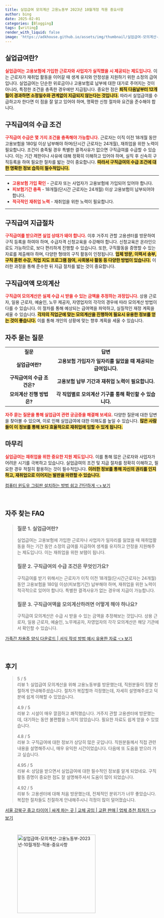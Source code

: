 ```yaml
---
title: 실업급여 모의계산 고용노동부 2023년 10월개정 적용 중요사항
author: bing
date: 2025-02-01
categories: [Blogging]
tags: [writing]
render_with_liquid: false
image: 'https://adkhouse.github.io/assets/img/thumbnail/실업급여-모의계산-고용노동부-2023년-10월개정-적용-중요사항.webp'
---
```



<h2 id='실업급여란'>실업급여란?</h2>

<p><b><span style="color: #ee2323;">실업급여는 고용보험에 가입한 근로자와 사업자가 실직했을 시 제공되는 제도입니다.</span></b> 이는 근로자가 재취업 활동을 이어갈 때 생계 유지와 안정성을 지원하기 위한 소정의 급여입니다. 실업급여는 단순한 위로금이나 고용보험료 납부에 대한 대가로 주어지는 것이 아니라, 특정한 조건을 충족한 경우에만 지급됩니다. 중요한 점은 <b><span style="background-color: #ffe066;">퇴직 다음날부터 12개월이 경과하면 소정일수와 관계없이 지급되지 않는다는 것입니다.</span></b> 따라서 실업급여를 수급하고자 한다면 이 점을 잘 알고 있어야 하며, 명확한 신청 절차와 요건을 준수해야 합니다.</p>

<h2 id='구직급여의 수급 조건'>구직급여의 수급 조건</h2>

<p><b><span style="color: #ee2323;">구직급여 수급은 몇 가지 조건을 충족해야 가능합니다.</span></b> 근로자는 이직 이전 18개월 동안 고용보험을 180일 이상 납부해야 하며(단시간 근로자는 24개월), 재취업을 위한 노력이 필요합니다. 조건이 충족될 경우 특별한 결격사유가 없으면 구직급여를 수급할 수 있습니다. 이는 기간 제한이나 사유에 대해 정확히 이해하고 있어야 하며, 실직 후 신속히 구직등록을 하여 필요한 절차를 밟는 것이 중요합니다. <b><span style="background-color: #ffe066;">따라서 구직급여의 수급 조건에 대한 명확한 정보 습득이 필수적입니다.</span></b></p>

<hr />

<ul>
    <li><b><span style="color: #ee2323;">고용보험 가입 확인</span></b> - 근로자 또는 사업자가 고용보험에 가입되어 있어야 합니다.</li>
    <li><b><span style="color: #ee2323;">피보험기간 충족</span></b> - 18개월(단시간 근로자는 24개월) 이상 고용보험이 납부되어야 합니다.</li>
    <li><b><span style="color: #ee2323;">적극적인 재취업 노력</span></b> - 재취업을 위한 노력이 필요합니다.</li>
</ul>

<hr />

<h2 id='구직급여 지급절차'>구직급여 지급절차</h2>

<p><b><span style="color: #ee2323;">구직급여를 받으려면 실업 상태가 돼야 합니다.</span></b> 이후 거주지 관할 고용센터를 방문하여 구직 등록을 하여야 하며, 수급자격 신청교육을 수강해야 합니다. 신청교육은 온라인으로도 가능하므로, 보다 편리하게 진행할 수 있습니다. 또한, 구직활동을 증명할 수 있는 자료를 제출해야 하며, 다양한 형태의 구직 활동이 인정됩니다. <b><span style="background-color: #ffe066;">업체 방문, 이력서 송부, 구직 훈련 수강, 직업 지도 프로그램 참여, 사회봉사 활동 등 다양한 방법이 있습니다.</span></b> 이러한 과정을 통해 준수한 뒤 지급 절차를 밟는 것이 중요합니다.</p>

<h2 id='구직급여액 모의계산'>구직급여액 모의계산</h2>

<p><b><span style="color: #ee2323;">구직급여 모의계산은 실제 수급 시 받을 수 있는 금액을 추정하는 과정입니다.</span></b> 상용 근로자, 일용 근로자, 예술인, 노무 제공자, 자영업자의 각각의 경우에 따라 모의계산 방법이 다를 수 있습니다. 이 절차를 통해 예상되는 급여액을 파악하고, 실질적인 재정 계획을 세울 수 있습니다. <b><span style="background-color: #ffe066;">각자의 직업군에 맞는 모의계산을 진행하여 필요시 유용한 정보를 얻는 것이 좋습니다.</span></b> 이를 통해 개인의 상황에 맞는 향후 계획을 세울 수 있습니다.</p>

<h2 id='자주 묻는 질문'>자주 묻는 질문</h2>

<table>
    <tr>
        <td style="text-align: center; height: 17px;"><b>질문</b></td>
        <td style="text-align: center; height: 17px;"><b>답변</b></td>
    </tr>
    <tr>
        <td style="text-align: center; height: 17px;"><b>실업급여란?</b></td>
        <td style="text-align: center; height: 17px;"><b>고용보험 가입자가 일자리를 잃었을 때 제공되는 급여입니다.</b></td>
    </tr>
    <tr>
        <td style="text-align: center; height: 17px;"><b>구직급여의 수급 조건은?</b></td>
        <td style="text-align: center; height: 17px;"><b>고용보험 납부 기간과 재취업 노력이 필요합니다.</b></td>
    </tr>
    <tr>
        <td style="text-align: center; height: 17px;"><b>모의계산 진행 방법은?</b></td>
        <td style="text-align: center; height: 17px;"><b>각 직업별로 모의계산 기구를 통해 확인할 수 있습니다.</b></td>
    </tr>
</table>

<p><b><span style="color: #ee2323;">자주 묻는 질문을 통해 실업급여 관련 궁금증을 해결해 보세요.</span></b> 다양한 질문에 대한 답변을 찾아볼 수 있으며, 이로 인해 실업급여에 대한 이해도를 높일 수 있습니다. <b><span style="background-color: #ffe066;">많은 사람들이 이 정보를 통해 보다 효율적으로 재취업에 임할 수 있게 됩니다.</span></b></p>

<h2 id='마무리'>마무리</h2>

<p><b><span style="color: #ee2323;">실업급여는 재취업을 위한 중요한 지원 제도입니다.</span></b> 이를 통해 많은 근로자와 사업자가 어려운 시기를 극복하고 있습니다. 실업급여의 조건 및 지급 절차를 정확히 이해하고, 필요한 경우 적절히 활용하는 것이 필수적입니다. <b><span style="background-color: #ffe066;">이러한 정보를 통해 자신의 권리를 인지하고, 재취업으로 이어지는 발판을 마련할 수 있습니다.</span></b></p>


<p><a class="click-button" title="컴퓨터 윈도우 그림판 설치하는 방법 쉽고 간단하게" href="https://adkhouse.github.io/posts/%EC%BB%B4%ED%93%A8%ED%84%B0-%EC%9C%88%EB%8F%84%EC%9A%B0-%EA%B7%B8%EB%A6%BC%ED%8C%90-%EC%84%A4%EC%B9%98%ED%95%98%EB%8A%94-%EB%B0%A9%EB%B2%95-%EC%89%BD%EA%B3%A0-%EA%B0%84%EB%8B%A8%ED%95%98%EA%B2%8C/" rel="dofollow">컴퓨터 윈도우 그림판 설치하는 방법 쉽고 간단하게 👈 보기</a></p><br>
<h2 id='자주_찾는_FAQ'>자주 찾는 FAQ</h2>
<div itemscope="" itemtype="https://schema.org/FAQPage"> 
<blockquote> 
<div itemscope="" itemprop="mainEntity" itemtype="https://schema.org/Question"> 
<h3 itemprop="name">질문 1. 실업급여란?</h3> 
<div itemscope="" itemprop="acceptedAnswer" itemtype="https://schema.org/Answer"> 
<span itemprop="text"> 
<p>실업급여는 고용보험에 가입한 근로자나 사업자가 일자리를 잃었을 때 재취업활동을 하는 기간 동안 소정의 급여를 지급하여 생계를 유지하고 안정을 지원해주는 제도입니다. 이는 재취업을 위한 보탬이 됩니다.</p> 
</span> 
</div> 
</div> 
<div itemscope="" itemprop="mainEntity" itemtype="https://schema.org/Question"> 
<h3 itemprop="name">질문 2. 구직급여의 수급 조건은 무엇인가요?</h3> 
<div itemscope="" itemprop="acceptedAnswer" itemtype="https://schema.org/Answer"> 
<span itemprop="text"> 
<p>구직급여를 받기 위해서는 근로자가 이직 이전 18개월(단시간근로자는 24개월) 동안 고용보험을 180일 이상(피보험기간) 납부해야 하며, 재취업을 위한 노력이 적극적으로 있어야 합니다. 특별한 결격사유가 없는 경우에 지급이 가능합니다.</p> 
</span> 
</div> 
</div> 
<div itemscope="" itemprop="mainEntity" itemtype="https://schema.org/Question"> 
<h3 itemprop="name">질문 3. 구직급여액을 모의계산하려면 어떻게 해야 하나요?</h3> 
<div itemscope="" itemprop="acceptedAnswer" itemtype="https://schema.org/Answer"> 
<span itemprop="text"> 
<p>구직급여 모의계산은 수급 시 받을 수 있는 금액을 추정해보는 것입니다. 상용 근로자, 일용 근로자, 예술인, 노무제공자, 자영업자의 각각 모의계산은 해당 기관에서 확인할 수 있습니다.</p> 
</span> 
</div> 
</div> 
</blockquote> 
</div>
<p><a class="click-button" title="가족간 차용증 양식 다운로드 | 서식 작성 방법 예시 유용한 자료" href="https://adkhouse.github.io/posts/%EA%B0%80%EC%A1%B1%EA%B0%84-%EC%B0%A8%EC%9A%A9%EC%A6%9D-%EC%96%91%EC%8B%9D-%EB%8B%A4%EC%9A%B4%EB%A1%9C%EB%93%9C-%EC%84%9C%EC%8B%9D-%EC%9E%91%EC%84%B1-%EB%B0%A9%EB%B2%95-%EC%98%88%EC%8B%9C-%EC%9C%A0%EC%9A%A9%ED%95%9C-%EC%9E%90%EB%A3%8C/" rel="dofollow">가족간 차용증 양식 다운로드 | 서식 작성 방법 예시 유용한 자료 👈 보기</a></p><br>
<h2 id='후기'>후기</h2>
<div itemscope itemtype="https://schema.org/Product">
  <blockquote>
  <div itemprop="review" itemscope itemtype="https://schema.org/Review">
      <div itemprop="reviewRating" itemscope itemtype="https://schema.org/Rating"> <span itemprop="ratingValue">5</span> / <span itemprop="bestRating">5</span> </div>
      <span itemprop="reviewBody">리뷰 1: 실업급여 모의계산을 위해 고용노동부를 방문했는데, 직원분들이 정말 친절하게 안내해주셨습니다. 절차가 복잡할까 걱정했는데, 자세히 설명해주셨고 덕분에 쉽게 이해할 수 있었습니다.</span>
  </div>
  <br>
  <div itemprop="review" itemscope itemtype="https://schema.org/Review">
      <div itemprop="reviewRating" itemscope itemtype="https://schema.org/Rating"> <span itemprop="ratingValue">4.9</span> / <span itemprop="bestRating">5</span> </div>
      <span itemprop="reviewBody">리뷰 2: 시설이 매우 깔끔하고 쾌적했습니다. 거주지 관할 고용센터에 방문했는데, 대기하는 동안 불편함을 느끼지 않았습니다. 필요한 자료도 쉽게 얻을 수 있었습니다.</span>
  </div>
  <br>
  <div itemprop="review" itemscope itemtype="https://schema.org/Review">
      <div itemprop="reviewRating" itemscope itemtype="https://schema.org/Rating"> <span itemprop="ratingValue">4.8</span> / <span itemprop="bestRating">5</span> </div>
      <span itemprop="reviewBody">리뷰 3: 구직급여에 대한 정보가 상당히 많은 곳입니다. 직원분들께서 직접 관련 내용을 설명해주시니, 매우 유익한 시간이었습니다. 다음에 또 도움을 받으러 가고 싶습니다.</span>
  </div>
  <br>
  <div itemprop="review" itemscope itemtype="https://schema.org/Review">
      <div itemprop="reviewRating" itemscope itemtype="https://schema.org/Rating"> <span itemprop="ratingValue">4.95</span> / <span itemprop="bestRating">5</span> </div>
      <span itemprop="reviewBody">리뷰 4: 상담을 받으면서 실업급여에 대한 필수적인 정보를 알게 되었네요. 구직활동 증명이 중요한 점도 잘 설명해주셔서 도움이 많이 되었습니다.</span>
  </div>
  <br>
  <div itemprop="review" itemscope itemtype="https://schema.org/Review">
      <div itemprop="reviewRating" itemscope itemtype="https://schema.org/Rating"> <span itemprop="ratingValue">4.92</span> / <span itemprop="bestRating">5</span> </div>
      <span itemprop="reviewBody">리뷰 5: 고용센터에 대해 처음 방문했는데, 전체적인 분위기가 너무 좋았습니다. 복잡한 절차들도 친절하게 안내해주시니 걱정이 많이 덜어졌습니다.</span>
  </div>
  </blockquote>
</div>
<p><a class="click-button" title="서울 강북구 중고 타이어 | 싸게 파는 곳 | 교체 공임 | 교환 판매 | 업체 추천 최저가" href="https://adkhouse.github.io/posts/%EC%84%9C%EC%9A%B8-%EA%B0%95%EB%B6%81%EA%B5%AC-%EC%A4%91%EA%B3%A0-%ED%83%80%EC%9D%B4%EC%96%B4-%EC%8B%B8%EA%B2%8C-%ED%8C%8C%EB%8A%94-%EA%B3%B3-%EA%B5%90%EC%B2%B4-%EA%B3%B5%EC%9E%84-%EA%B5%90%ED%99%98-%ED%8C%90%EB%A7%A4-%EC%97%85%EC%B2%B4-%EC%B6%94%EC%B2%9C-%EC%B5%9C%EC%A0%80%EA%B0%80/" rel="dofollow">서울 강북구 중고 타이어 | 싸게 파는 곳 | 교체 공임 | 교환 판매 | 업체 추천 최저가 👈 보기</a></p><br>
<figure class="image"><img src="https://adkhouse.github.io/assets/img/thumbnail/실업급여-모의계산-고용노동부-2023년-10월개정-적용-중요사항.webp" alt="실업급여-모의계산-고용노동부-2023년-10월개정-적용-중요사항" width="256" height="256"></figure>
